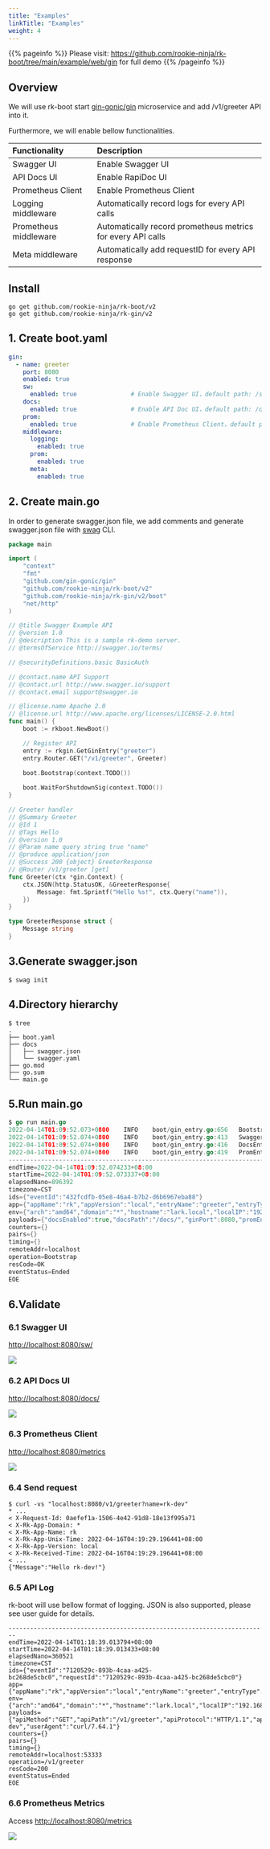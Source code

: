 ```yaml
---
title: "Examples"
linkTitle: "Examples"
weight: 4
---
```

{{% pageinfo %}} 
Please visit: https://github.com/rookie-ninja/rk-boot/tree/main/example/web/gin for full demo
{{% /pageinfo %}}

## Overview
We will use rk-boot start [gin-gonic/gin](https://github.com/gin-gonic/gin) microservice and add /v1/greeter API into it.

Furthermore, we will enable bellow functionalities.

| Functionality         | Description                                                 |
|:----------------------|:------------------------------------------------------------|
| Swagger UI            | Enable Swagger UI                                           |
| API Docs UI           | Enable RapiDoc UI                                           |
| Prometheus Client     | Enable Prometheus Client                                    |
| Logging middleware    | Automatically record logs for every API calls               |
| Prometheus middleware | Automatically record prometheus metrics for every API calls |
| Meta middleware       | Automatically add requestID for every API response          |

## Install
```shell script
go get github.com/rookie-ninja/rk-boot/v2
go get github.com/rookie-ninja/rk-gin/v2
```

## 1. Create boot.yaml
```yaml
gin:
  - name: greeter
    port: 8080
    enabled: true
    sw:
      enabled: true               # Enable Swagger UI，default path: /sw
    docs:
      enabled: true               # Enable API Doc UI，default path: /docs
    prom:
      enabled: true               # Enable Prometheus Client，default path: /metrics
    middleware:
      logging:
        enabled: true
      prom:
        enabled: true
      meta:
        enabled: true
```

## 2. Create main.go
In order to generate swagger.json file, we add comments and generate swagger.json file with [swag](https://github.com/swaggo/swag) CLI.  

```go
package main

import (
	"context"
	"fmt"
	"github.com/gin-gonic/gin"
	"github.com/rookie-ninja/rk-boot/v2"
	"github.com/rookie-ninja/rk-gin/v2/boot"
	"net/http"
)

// @title Swagger Example API
// @version 1.0
// @description This is a sample rk-demo server.
// @termsOfService http://swagger.io/terms/

// @securityDefinitions.basic BasicAuth

// @contact.name API Support
// @contact.url http://www.swagger.io/support
// @contact.email support@swagger.io

// @license.name Apache 2.0
// @license.url http://www.apache.org/licenses/LICENSE-2.0.html
func main() {
	boot := rkboot.NewBoot()

	// Register API
	entry := rkgin.GetGinEntry("greeter")
	entry.Router.GET("/v1/greeter", Greeter)

	boot.Bootstrap(context.TODO())
	
	boot.WaitForShutdownSig(context.TODO())
}

// Greeter handler
// @Summary Greeter
// @Id 1
// @Tags Hello
// @version 1.0
// @Param name query string true "name"
// @produce application/json
// @Success 200 {object} GreeterResponse
// @Router /v1/greeter [get]
func Greeter(ctx *gin.Context) {
	ctx.JSON(http.StatusOK, &GreeterResponse{
		Message: fmt.Sprintf("Hello %s!", ctx.Query("name")),
	})
}

type GreeterResponse struct {
	Message string
}
```

## 3.Generate swagger.json

```shell
$ swag init
```

## 4.Directory hierarchy
```shell
$ tree
.
├── boot.yaml
├── docs
│   ├── swagger.json
│   └── swagger.yaml
├── go.mod
├── go.sum
└── main.go
```

## 5.Run main.go
```go
$ go run main.go
2022-04-14T01:09:52.073+0800    INFO    boot/gin_entry.go:656   Bootstrap GinEntry      {"eventId": "432fcdfb-05e8-46a4-b7b2-d6b6967eba88", "entryName": "greeter", "entryType": "GinEntry"}
2022-04-14T01:09:52.074+0800    INFO    boot/gin_entry.go:413   SwaggerEntry: http://localhost:8080/sw/
2022-04-14T01:09:52.074+0800    INFO    boot/gin_entry.go:416   DocsEntry: http://localhost:8080/docs/
2022-04-14T01:09:52.074+0800    INFO    boot/gin_entry.go:419   PromEntry: http://localhost:8080/metrics
------------------------------------------------------------------------
endTime=2022-04-14T01:09:52.074233+08:00
startTime=2022-04-14T01:09:52.073337+08:00
elapsedNano=896392
timezone=CST
ids={"eventId":"432fcdfb-05e8-46a4-b7b2-d6b6967eba88"}
app={"appName":"rk","appVersion":"local","entryName":"greeter","entryType":"GinEntry"}
env={"arch":"amd64","domain":"*","hostname":"lark.local","localIP":"192.168.101.5","os":"darwin"}
payloads={"docsEnabled":true,"docsPath":"/docs/","ginPort":8080,"promEnabled":true,"promPath":"/metrics","promPort":8080,"swEnabled":true,"swPath":"/sw/"}
counters={}
pairs={}
timing={}
remoteAddr=localhost
operation=Bootstrap
resCode=OK
eventStatus=Ended
EOE
```

## 6.Validate
### 6.1 Swagger UI
[http://localhost:8080/sw/](http://localhost:8080/sw/)

![](/rk-boot/example/sw.png)

### 6.2 API Docs UI
[http://localhost:8080/docs/](http://localhost:8080/docs/)

![](/rk-boot/example/docs.png)

### 6.3 Prometheus Client
[http://localhost:8080/metrics](http://localhost:8080/metrics)

![](/rk-boot/example/metrics.png)

### 6.4 Send request
```shell
$ curl -vs "localhost:8080/v1/greeter?name=rk-dev"
* ...
< X-Request-Id: 0aefef1a-1506-4e42-91d8-18e13f995a71
< X-Rk-App-Domain: *
< X-Rk-App-Name: rk
< X-Rk-App-Unix-Time: 2022-04-16T04:19:29.196441+08:00
< X-Rk-App-Version: local
< X-Rk-Received-Time: 2022-04-16T04:19:29.196441+08:00
< ...
{"Message":"Hello rk-dev!"}
```

### 6.5 API Log
rk-boot will use bellow format of logging. JSON is also supported, please see user guide for details.

```shell
------------------------------------------------------------------------
endTime=2022-04-14T01:18:39.013794+08:00
startTime=2022-04-14T01:18:39.013433+08:00
elapsedNano=360521
timezone=CST
ids={"eventId":"7120529c-893b-4caa-a425-bc268de5cbc0","requestId":"7120529c-893b-4caa-a425-bc268de5cbc0"}
app={"appName":"rk","appVersion":"local","entryName":"greeter","entryType":"GinEntry"}
env={"arch":"amd64","domain":"*","hostname":"lark.local","localIP":"192.168.101.5","os":"darwin"}
payloads={"apiMethod":"GET","apiPath":"/v1/greeter","apiProtocol":"HTTP/1.1","apiQuery":"name=rk-dev","userAgent":"curl/7.64.1"}
counters={}
pairs={}
timing={}
remoteAddr=localhost:53333
operation=/v1/greeter
resCode=200
eventStatus=Ended
EOE
```

### 6.6 Prometheus Metrics
Access [http://localhost:8080/metrics](http://localhost:8080/metrics)

![](/rk-boot/example/api-metrics-gin.png)



